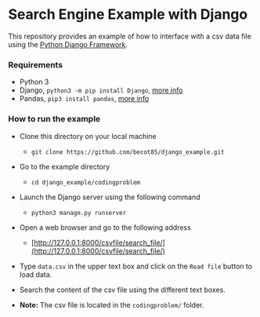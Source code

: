 #  Search Engine Example with Django

This repository provides an example of how to interface with a csv data file using the [Python Django Framework](https://www.djangoproject.com/).

### Requirements
* Python 3
* Django, `python3 -m pip install Django`, [more info](https://docs.djangoproject.com/en/4.0/intro/install/)
* Pandas, `pip3 install pandas`, [more info](https://pandas.pydata.org/docs/index.html)

### How to run the example

* Clone this directory on your local machine
	* `git clone https://github.com/becot85/django_example.git`
* Go to the example directory
	* `cd django_example/codingproblem`
* Launch the Django server using the following command
	* `python3 manage.py runserver`
* Open a web browser and go to the following address
	* [http://127.0.0.1:8000/csvfile/search_file/](http://127.0.0.1:8000/csvfile/search_file/)
* Type `data.csv` in the upper text box and click on the `Read file` button to load data.

* Search the content of the csv file using the different text boxes.

* **Note:** The csv file is located in the `codingproblem/` folder.
